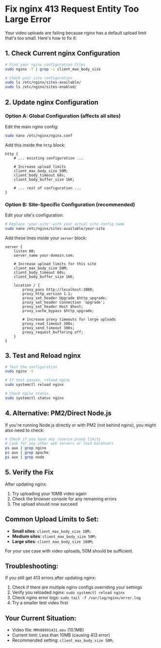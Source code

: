 # Fix nginx 413 Request Entity Too Large Error

Your video uploads are failing because nginx has a default upload limit that's too small. Here's how to fix it:

## 1. Check Current nginx Configuration

```bash
# Find your nginx configuration files
sudo nginx -T | grep -i client_max_body_size

# Check your site configuration
sudo ls /etc/nginx/sites-available/
sudo ls /etc/nginx/sites-enabled/
```

## 2. Update nginx Configuration

### Option A: Global Configuration (affects all sites)

Edit the main nginx config:
```bash
sudo nano /etc/nginx/nginx.conf
```

Add this inside the `http` block:
```nginx
http {
    # ... existing configuration ...
    
    # Increase upload limits
    client_max_body_size 50M;
    client_body_timeout 60s;
    client_body_buffer_size 16K;
    
    # ... rest of configuration ...
}
```

### Option B: Site-Specific Configuration (recommended)

Edit your site's configuration:
```bash
# Replace 'your-site' with your actual site config name
sudo nano /etc/nginx/sites-available/your-site
```

Add these lines inside your `server` block:
```nginx
server {
    listen 80;
    server_name your-domain.com;
    
    # Increase upload limits for this site
    client_max_body_size 50M;
    client_body_timeout 60s;
    client_body_buffer_size 16K;
    
    location / {
        proxy_pass http://localhost:3000;
        proxy_http_version 1.1;
        proxy_set_header Upgrade $http_upgrade;
        proxy_set_header Connection 'upgrade';
        proxy_set_header Host $host;
        proxy_cache_bypass $http_upgrade;
        
        # Increase proxy timeouts for large uploads
        proxy_read_timeout 300s;
        proxy_send_timeout 300s;
        proxy_request_buffering off;
    }
}
```

## 3. Test and Reload nginx

```bash
# Test the configuration
sudo nginx -t

# If test passes, reload nginx
sudo systemctl reload nginx

# Check nginx status
sudo systemctl status nginx
```

## 4. Alternative: PM2/Direct Node.js

If you're running Node.js directly or with PM2 (not behind nginx), you might also need to check:

```bash
# Check if you have any reverse proxy limits
# Look for any other web servers or load balancers
ps aux | grep nginx
ps aux | grep apache
ps aux | grep node
```

## 5. Verify the Fix

After updating nginx:
1. Try uploading your 10MB video again
2. Check the browser console for any remaining errors
3. The upload should now succeed

## Common Upload Limits to Set:

- **Small sites**: `client_max_body_size 10M;`
- **Medium sites**: `client_max_body_size 50M;`
- **Large sites**: `client_max_body_size 100M;`

For your use case with video uploads, 50M should be sufficient.

## Troubleshooting:

If you still get 413 errors after updating nginx:
1. Check if there are multiple nginx configs overriding your settings
2. Verify you reloaded nginx: `sudo systemctl reload nginx`
3. Check nginx error logs: `sudo tail -f /var/log/nginx/error.log`
4. Try a smaller test video first

## Your Current Situation:

- Video file: `MMV00991431.mov` (10.1MB)
- Current limit: Less than 10MB (causing 413 error)
- Recommended setting: `client_max_body_size 50M;`
